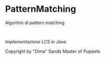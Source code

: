 # PatternMatching
<p>Algoritmi di pattern matching</p> <br>
<i><p>Implementazione LCS in Java</p></i>

Copyright by "Dima" Sandà Master of Puppets
